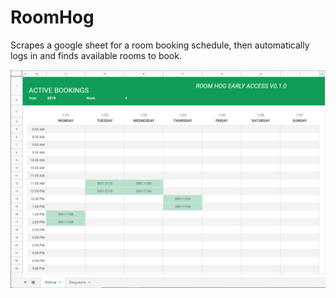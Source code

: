 # RoomHog

Scrapes a google sheet for a room booking schedule, then automatically logs in and finds available rooms to book.

![alt text](https://raw.githubusercontent.com/NickHEE/RoomHog/master/Screenshot1.png)
